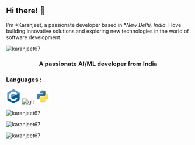 ## Hi there! 👋

I'm *Karanjeet, a passionate developer based in **New Delhi, India*. I love building innovative solutions and
exploring new technologies in the world of software development.

<p align="left"> 
    <img src="https://github-profile-trophy.vercel.app/?username=karanjeet67&theme=radical" alt="karanjeet67" />
</p>


<h3 align="center">A passionate AI/ML developer from India</h3>

<h3>Languages :</h3>
<p >
    <img src="https://raw.githubusercontent.com/devicons/devicon/master/icons/c/c-original.svg" alt="c" width="40" height="40" /> 
    <img src="https://www.vectorlogo.zone/logos/git-scm/git-scm-icon.svg" alt="git" width="40" height="40" />
    <img src="https://raw.githubusercontent.com/devicons/devicon/master/icons/python/python-original.svg" alt="python" width="40" height="40" />
</p>
<p align="left">
    <img src="https://github-readme-stats.vercel.app/api?username=karanjeet67&show_icons=true&locale=en&theme=radical" alt="karanjeet67" />
</p>
<p align="left" >
    <img src="https://github-readme-streak-stats.herokuapp.com/?user=karanjeet67&theme=radical" alt="karanjeet67" />
</p>
<p align="left" >
    <img  src="https://github-readme-stats.vercel.app/api/top-langs?username=karanjeet67&show_icons=true&locale=en&layout=compact&theme=radical" alt="karanjeet67" /></p>
